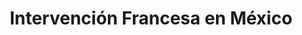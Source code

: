 ﻿---
title: "Intervención Francesa en México"
permalink: periodes_751.html
layout: periode
dataInici: 1861-12-08
dataFi: 1867-06-21
sidebar: periodes
pares:
  - 471:
    title: "Época Victoriana"
    dataInici: "(1837)"
    dataFi: "(1901)"

fills:
  - 752:
    title: "Batalla de Camarón"
    dataInici: "(1863-04-30)"

jocsPrincipals:
jocsEscenaris:
jocsEpoca:
jocsEpocaEscenaris:
---
